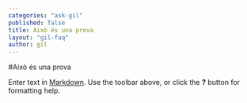 ```yaml
---
categories: "ask-gil"
published: false
title: Això és una prova
layout: "gil-faq"
author: gil
---
```


#Això és una prova

Enter text in [Markdown](http://daringfireball.net/projects/markdown/). Use the toolbar above, or click the **?** button for formatting help.
